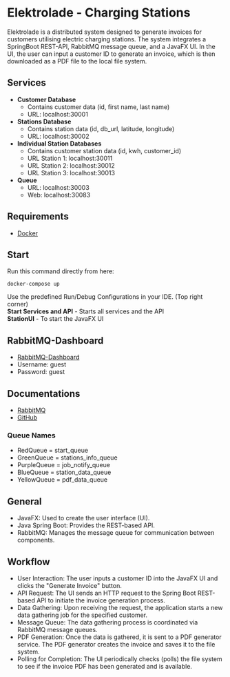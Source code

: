 # Elektrolade - Charging Stations
Elektrolade is a distributed system designed to generate invoices for customers utilising electric charging
stations. The system integrates a SpringBoot REST-API, RabbitMQ message queue, and a JavaFX UI. In the UI, the user can
input a customer ID to generate an invoice, which is then downloaded as a PDF file to the local file system.

## Services
- **Customer Database**
	- Contains customer data (id, first name, last name)
	- URL: localhost:30001
- **Stations Database**
	- Contains station data (id, db_url, latitude, longitude)
	- URL: localhost:30002
- **Individual Station Databases**
	- Contains customer station data (id, kwh, customer_id)
	- URL Station 1: localhost:30011
	- URL Station 2: localhost:30012
	- URL Station 3: localhost:30013
- **Queue**
	- URL: localhost:30003
	- Web: localhost:30083

## Requirements
- [Docker](https://docs.docker.com/get-docker/)

## Start
Run this command directly from here:
```shell
docker-compose up
```
Use the predefined Run/Debug Configurations in your IDE. (Top right corner)\
**Start Services and API** - Starts all services and the API\
**StationUI** - To start the JavaFX UI

## RabbitMQ-Dashboard
- [RabbitMQ-Dashboard](http://localhost:30083)
- Username: guest
- Password: guest


## Documentations
- [RabbitMQ](https://www.rabbitmq.com/tutorials/tutorial-one-java.html)
- [GitHub](https://github.com/floholzer/Elektrolade)

### Queue Names
- RedQueue = start_queue
- GreenQueue = stations_info_queue
- PurpleQueue = job_notify_queue
- BlueQueue = station_data_queue
- YellowQueue = pdf_data_queue

## General
- JavaFX: Used to create the user interface (UI).
- Java Spring Boot: Provides the REST-based API.
- RabbitMQ: Manages the message queue for communication between components.

## Workflow
- User Interaction:
  The user inputs a customer ID into the JavaFX UI and clicks the "Generate Invoice" button.
- API Request:
  The UI sends an HTTP request to the Spring Boot REST-based API to initiate the invoice generation process.
- Data Gathering:
  Upon receiving the request, the application starts a new data gathering job for the specified customer.
- Message Queue:
  The data gathering process is coordinated via RabbitMQ message queues.
- PDF Generation:
  Once the data is gathered, it is sent to a PDF generator service.
  The PDF generator creates the invoice and saves it to the file system.
- Polling for Completion:
  The UI periodically checks (polls) the file system to see if the invoice PDF has been generated and is available.

